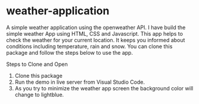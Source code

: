 # weather-application
A simple weather application using the openweather API. I have build the simple weather App using HTML, CSS and Javascript. This app helps to check the weather for your current location. It keeps you informed about conditions including temperature, rain and snow. You can clone this package and follow the steps below to use the app.

Steps to Clone and Open

1. Clone this package
2. Run the demo in live server from Visual Studio Code.
3. As you try to minimize the weather app screen the background color will change to lightblue.